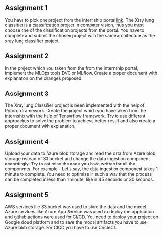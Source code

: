 ## Assignment 1

You have to pick one project from the internship portal [link](https://internship.ineuron.ai/). The Xray lung classifier is a classification project in computer vision, thus you must choose one of the classification projects  from the portal. You have to complete and submit the chosen project with the same architecture as the xray lung classifier project.

## Assignment 2

In the project which you taken from the from the internship portal, implement the MLOps tools DVC or MLflow. Create a proper document with explanation on the changes proposed.

## Assignment 3

The Xray lung Classifier project is been implemented with the help of Pytorch framework. Create the project which you have taken from the internship with the help of Tensorflow framework. Try to use different approaches to solve the problem to achieve better result and also create a proper document with explanation.

## Assignment 4

Upload your data to Azure blob storage and read the data from Azure blob storage instead of S3 bucket and change the data ingestion component accordingly.  Try to optimise the code you have written for all the components. 
For example - Let's say, the data ingestion component takes 1 minute to complete. You need to optimise in such a way that the process can be completed in less than 1 minute,  like in 45 seconds or 30 seconds.

## Assignment 5

AWS services lile S3 bucket was used to store the data and the model. Azure services like Azure App Service was used to deploy the application
and github actions were used for CI/CD. 
You need to deploy your project on Google cloud platform and to save the model artifacts you have to use Azure blob storage. For CICD you have to use CircleCI. 